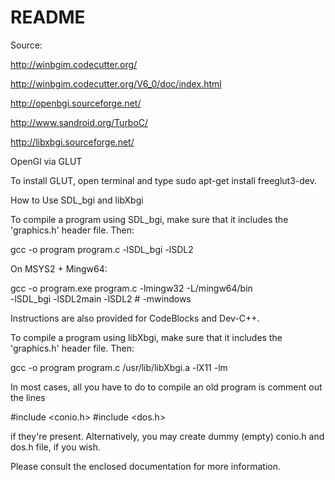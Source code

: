 # README

Source:

http://winbgim.codecutter.org/

http://winbgim.codecutter.org/V6_0/doc/index.html

http://openbgi.sourceforge.net/

http://www.sandroid.org/TurboC/


http://libxbgi.sourceforge.net/


OpenGl via GLUT

To install GLUT, open terminal and type sudo apt-get install freeglut3-dev.



How to Use SDL_bgi and libXbgi

To compile a program using SDL_bgi, make sure that it includes the 'graphics.h' header file. Then:

gcc -o program program.c -lSDL_bgi -lSDL2

On MSYS2 + Mingw64:

gcc -o program.exe program.c -lmingw32 -L/mingw64/bin \
  -lSDL_bgi -lSDL2main -lSDL2 # -mwindows

Instructions are also provided for CodeBlocks and Dev-C++.

To compile a program using libXbgi, make sure that it includes the 'graphics.h' header file. Then:

gcc -o program program.c /usr/lib/libXbgi.a -lX11 -lm

In most cases, all you have to do to compile an old program is comment out the lines

#include <conio.h>
#include <dos.h>

if they're present. Alternatively, you may create dummy (empty) conio.h and dos.h file, if you wish.

Please consult the enclosed documentation for more information.


